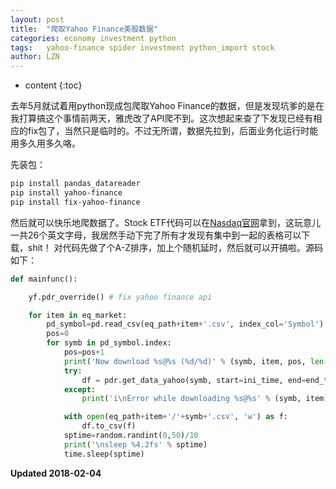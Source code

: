 ```yaml
---
layout: post
title:  "爬取Yahoo Finance美股数据"
categories: economy investment python
tags:   yahoo-finance spider investment python_import stock
author: LZN
---
```


* content
{:toc}

去年5月就试着用python现成包爬取Yahoo Finance的数据，但是发现坑爹的是在我打算搞这个事情前两天，雅虎改了API爬不到。这次想起来查了下发现已经有相应的fix包了，当然只是临时的。不过无所谓，数据先拉到，后面业务化运行时能用多久用多久咯。

先装包：
``` bash
pip install pandas_datareader
pip install yahoo-finance
pip install fix-yahoo-finance
```
然后就可以快乐地爬数据了。Stock ETF代码可以在[Nasdaq官网](https://www.nasdaq.com/screening/companies-by-name.aspx?letter=A)拿到，这玩意儿一共26个英文字母，我居然手动下完了所有才发现有集中到一起的表格可以下载，shit！
对代码先做了个A-Z排序，加上个随机延时，然后就可以开搞啦。源码如下：
``` python
def mainfunc():

    yf.pdr_override() # fix yahoo finance api

    for item in eq_market:
        pd_symbol=pd.read_csv(eq_path+item+'.csv', index_col='Symbol')
        pos=0
        for symb in pd_symbol.index:
            pos=pos+1
            print('Now download %s@%s (%d/%d)' % (symb, item, pos, len(pd_symbol.index)))
            try:
                df = pdr.get_data_yahoo(symb, start=ini_time, end=end_time)
            except:
                print('i\nError while downloading %s@%s' % (symb, item))

            with open(eq_path+item+'/'+symb+'.csv', 'w') as f:
                df.to_csv(f)
            sptime=random.randint(0,50)/10
            print('\nsleep %4.2fs' % sptime)
            time.sleep(sptime)
```


**Updated 2018-02-04**
